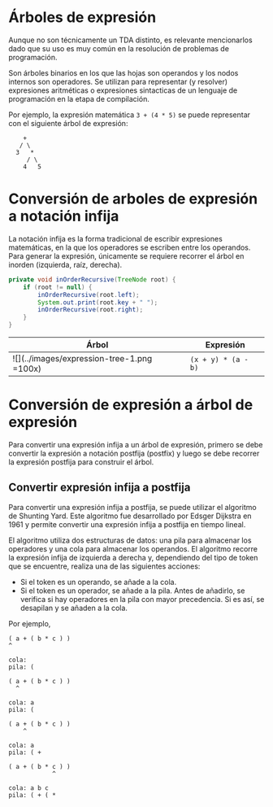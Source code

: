 # Árboles de expresión

Aunque no son técnicamente un TDA distinto, es relevante mencionarlos dado que su uso es muy común en la resolución de problemas de programación.

Son árboles binarios en los que las hojas son operandos y los nodos internos son operadores. Se utilizan para representar (y resolver) expresiones aritméticas o expresiones sintacticas de un lenguaje de programación en la etapa de compilación.

Por ejemplo, la expresión matemática `3 + (4 * 5)` se puede representar con el siguiente árbol de expresión:

```
    +
   / \
  3   *
     / \
    4   5
```

# Conversión de arboles de expresión a notación infija

La notación infija es la forma tradicional de escribir expresiones matemáticas, en la que los operadores se escriben entre los operandos. Para generar la expresión, únicamente se requiere recorrer el árbol en inorden (izquierda, raíz, derecha).

```java
private void inOrderRecursive(TreeNode root) {
    if (root != null) {
        inOrderRecursive(root.left);
        System.out.print(root.key + " ");
        inOrderRecursive(root.right);
    }
}
```

| Árbol                                      | Expresión           |
| ------------------------------------------ | ------------------- |
| ![](../images/expression-tree-1.png =100x) | `(x + y) * (a - b)` |

# Conversión de expresión a árbol de expresión

Para convertir una expresión infija a un árbol de expresión, primero se debe convertir la expresión a notación postfija (postfix) y luego se debe recorrer la expresión postfija para construir el árbol.

## Convertir expresión infija a postfija

Para convertir una expresión infija a postfija, se puede utilizar el algoritmo de Shunting Yard. Este algoritmo fue desarrollado por Edsger Dijkstra en 1961 y permite convertir una expresión infija a postfija en tiempo lineal.

El algoritmo utiliza dos estructuras de datos: una pila para almacenar los operadores y una cola para almacenar los operandos. El algoritmo recorre la expresión infija de izquierda a derecha y, dependiendo del tipo de token que se encuentre, realiza una de las siguientes acciones:

- Si el token es un operando, se añade a la cola.
- Si el token es un operador, se añade a la pila. Antes de añadirlo, se verifica si hay operadores en la pila con mayor precedencia. Si es así, se desapilan y se añaden a la cola.

Por ejemplo,

```
( a + ( b * c ) )
^

cola:
pila: (
```

```
( a + ( b * c ) )
  ^

cola: a
pila: (
```

```
( a + ( b * c ) )
    ^

cola: a
pila: ( +
```

```
( a + ( b * c ) )
            ^

cola: a b c
pila: ( + ( *
```
